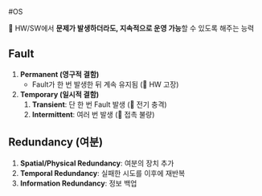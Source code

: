 #OS 

📌 HW/SW에서 **문제가 발생하더라도, 지속적으로 운영 가능**할 수 있도록 해주는 능력

## Fault
1. **Permanent (영구적 결함)**
	- Fault가 한 번 발생한 뒤 계속 유지됨 (🔎 HW 고장)
2. **Temporary (일시적 결함)**
	1. **Transient**: 단 한 번 Fault 발생 (🔎 전기 충격)
	2. **Intermittent**: 여러 번 발생 (🔎 접촉 불량)

## Redundancy (여분)
1. **Spatial/Physical Redundancy**: 여분의 장치 추가
2. **Temporal Redundancy**: 실패한 시도를 이후에 재반복
3. **Information Redundancy**: 정보 백업 


